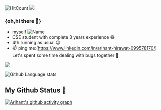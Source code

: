 ![HitCount](http://hits.dwyl.com/arihant-2310/arihant-2310.svg)  <a href="https://github.com/arihant-2310"><img src="https://img.shields.io/github/followers/arihant-2310?label=Follow&style=social"></a>


### {oh,hi there 👋}
- myself
![Name](https://github.com/arihant-2310/arihant-2310/blob/master/name.gif)
- CSE student with complete 3 years experience 😄
- 4th running as usual 😉
- 📫 ping me:(https://www.linkedin.com/in/arihant-hirawat-099578170/)
        <br>Let's spent some time dealing with bugs together 👯 
<img src="https://github-readme-stats.vercel.app/api?username=arihant-2310&&show_icons=true&title_color=ffffff&icon_color=bb2acf&text_color=daf7dc&bg_color=191919">


<!--
**arihant-2310/arihant-2310** is a ✨ _special_ ✨ repository because its `README.md` (this file) appears on your GitHub profile.

Here are some ideas to get you started:

- 🔭 I’m currently working on ...
- 🌱 I’m currently learning ...
- 👯 I’m looking to collaborate on ...
- 🤔 I’m looking for help with ...
- 💬 Ask me about ...
- 📫 How to reach me: ...
- 😄 Pronouns: ...
- ⚡ Fun fact: ...
-->

![Github Language stats](https://github-readme-stats.vercel.app/api/top-langs/?username=arihant-2310&langs_count=5&theme=dracula)

## My Github Status 🦸
[![Arihant's github activity graph](https://activity-graph.herokuapp.com/graph?username=arihant-2310)](https://github.com/ashutosh00710/github-readme-activity-graph)
